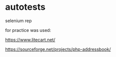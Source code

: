 # autotests
selenium rep

for practice was used: 

https://www.litecart.net/ 

https://sourceforge.net/projects/php-addressbook/
